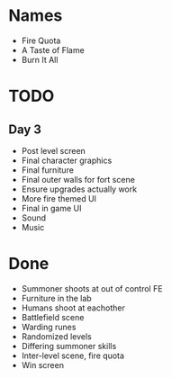 # Names
- Fire Quota
- A Taste of Flame
- Burn It All

# TODO


## Day 3
- Post level screen
- Final character graphics
- Final furniture
- Final outer walls for fort scene
- Ensure upgrades actually work
- More fire themed UI
- Final in game UI
- Sound
- Music

# Done
- Summoner shoots at out of control FE
- Furniture in the lab
- Humans shoot at eachother
- Battlefield scene
- Warding runes
- Randomized levels
- Differing summoner skills
- Inter-level scene, fire quota
- Win screen